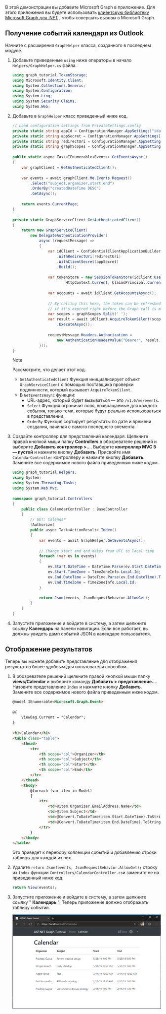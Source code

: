 <!-- markdownlint-disable MD002 MD041 -->

В этой демонстрации вы добавите Microsoft Graph в приложение. Для этого приложения вы будете использовать [клиентскую библиотеку Microsoft Graph для .NET](https://github.com/microsoftgraph/msgraph-sdk-dotnet) , чтобы совершать вызовы в Microsoft Graph.

## <a name="get-calendar-events-from-outlook"></a>Получение событий календаря из Outlook

Начните с расширения `GraphHelper` класса, созданного в последнем модуле.

1. Добавьте приведенные `using` ниже операторы в начало `Helpers/GraphHelper.cs` файла.

    ```cs
    using graph_tutorial.TokenStorage;
    using Microsoft.Identity.Client;
    using System.Collections.Generic;
    using System.Configuration;
    using System.Linq;
    using System.Security.Claims;
    using System.Web;
    ```

1. Добавьте в `GraphHelper` класс приведенный ниже код.

    ```cs
    // Load configuration settings from PrivateSettings.config
    private static string appId = ConfigurationManager.AppSettings["ida:AppId"];
    private static string appSecret = ConfigurationManager.AppSettings["ida:AppSecret"];
    private static string redirectUri = ConfigurationManager.AppSettings["ida:RedirectUri"];
    private static string graphScopes = ConfigurationManager.AppSettings["ida:AppScopes"];

    public static async Task<IEnumerable<Event>> GetEventsAsync()
    {
        var graphClient = GetAuthenticatedClient();

        var events = await graphClient.Me.Events.Request()
            .Select("subject,organizer,start,end")
            .OrderBy("createdDateTime DESC")
            .GetAsync();

        return events.CurrentPage;
    }

    private static GraphServiceClient GetAuthenticatedClient()
    {
        return new GraphServiceClient(
            new DelegateAuthenticationProvider(
                async (requestMessage) =>
                {
                    var idClient = ConfidentialClientApplicationBuilder.Create(appId)
                        .WithRedirectUri(redirectUri)
                        .WithClientSecret(appSecret)
                        .Build();

                    var tokenStore = new SessionTokenStore(idClient.UserTokenCache,
                            HttpContext.Current, ClaimsPrincipal.Current);

                    var accounts = await idClient.GetAccountsAsync();

                    // By calling this here, the token can be refreshed
                    // if it's expired right before the Graph call is made
                    var scopes = graphScopes.Split(' ');
                    var result = await idClient.AcquireTokenSilent(scopes, accounts.FirstOrDefault())
                        .ExecuteAsync();

                    requestMessage.Headers.Authorization =
                        new AuthenticationHeaderValue("Bearer", result.AccessToken);
                }));
    }
    ```

    > [!NOTE]
    > Рассмотрите, что делает этот код.
    >
    > - `GetAuthenticatedClient` Функция инициализирует объект `GraphServiceClient` с помощью поставщика проверки подлинности, который вызывает `AcquireTokenSilent`.
    > - В `GetEventsAsync` функции:
    >   - URL-адрес, который будет вызываться — это `/v1.0/me/events`.
    >   - `Select` Функция ограничит поля, возвращаемые для каждого события, только теми, которые будут реально использоваться в представлении.
    >   - `OrderBy` Функция сортирует результаты по дате и времени создания, начиная с самого последнего элемента.

1. Создайте контроллер для представлений календаря. Щелкните правой кнопкой мыши папку **Controllers** в обозревателе решений и выберите **Добавить контроллер >..**.. Выберите **контроллер MVC 5 — пустой** и нажмите кнопку **Добавить**. Присвойте имя `CalendarController` контроллеру и нажмите кнопку **Добавить**. Замените все содержимое нового файла приведенным ниже кодом.

    ```cs
    using graph_tutorial.Helpers;
    using System;
    using System.Threading.Tasks;
    using System.Web.Mvc;

    namespace graph_tutorial.Controllers
    {
        public class CalendarController : BaseController
        {
            // GET: Calendar
            [Authorize]
            public async Task<ActionResult> Index()
            {
                var events = await GraphHelper.GetEventsAsync();

                // Change start and end dates from UTC to local time
                foreach (var ev in events)
                {
                    ev.Start.DateTime = DateTime.Parse(ev.Start.DateTime).ToLocalTime().ToString();
                    ev.Start.TimeZone = TimeZoneInfo.Local.Id;
                    ev.End.DateTime = DateTime.Parse(ev.End.DateTime).ToLocalTime().ToString();
                    ev.End.TimeZone = TimeZoneInfo.Local.Id;
                }

                return Json(events, JsonRequestBehavior.AllowGet);
            }
        }
    }
    ```

1. Запустите приложение и войдите в систему, а затем щелкните ссылку **Календарь** на панели навигации. Если все работает, вы должны увидеть дамп событий JSON в календаре пользователя.

## <a name="display-the-results"></a>Отображение результатов

Теперь вы можете добавить представление для отображения результатов более удобным для пользователя способом.

1. В обозревателе решений щелкните правой кнопкой мыши папку **views/Calendar** и выберите команду **Добавить > представление..**.. Назовите представление `Index` и нажмите кнопку **Добавить**. Замените все содержимое нового файла приведенным ниже кодом.

    ```html
    @model IEnumerable<Microsoft.Graph.Event>

    @{
        ViewBag.Current = "Calendar";
    }

    <h1>Calendar</h1>
    <table class="table">
        <thead>
            <tr>
                <th scope="col">Organizer</th>
                <th scope="col">Subject</th>
                <th scope="col">Start</th>
                <th scope="col">End</th>
            </tr>
        </thead>
        <tbody>
            @foreach (var item in Model)
            {
                <tr>
                    <td>@item.Organizer.EmailAddress.Name</td>
                    <td>@item.Subject</td>
                    <td>@Convert.ToDateTime(item.Start.DateTime).ToString("M/d/yy h:mm tt")</td>
                    <td>@Convert.ToDateTime(item.End.DateTime).ToString("M/d/yy h:mm tt")</td>
                </tr>
            }
        </tbody>
    </table>
    ```

    Это приведет к перебору коллекции событий и добавлению строки таблицы для каждой из них.

1. Удалите `return Json(events, JsonRequestBehavior.AllowGet);` строку из `Index` функции `Controllers/CalendarController.cs`и замените ее на приведенный ниже код.

    ```cs
    return View(events);
    ```

1. Запустите приложение и войдите в систему, а затем щелкните ссылку " **Календарь** ". Теперь приложение должно отображать таблицу событий.

    ![Снимок экрана с таблицей событий](./images/add-msgraph-01.png)
